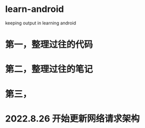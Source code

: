 # learn-android
keeping output in learning android 

# 第一，整理过往的代码

# 第二，整理过往的笔记

# 第三，


# 2022.8.26 开始更新网络请求架构